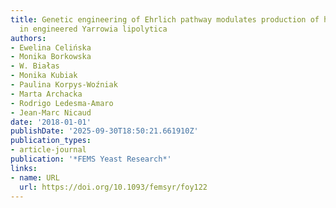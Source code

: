 ```yaml
---
title: Genetic engineering of Ehrlich pathway modulates production of higher alcohols
  in engineered Yarrowia lipolytica
authors:
- Ewelina Celińska
- Monika Borkowska
- W. Białas
- Monika Kubiak
- Paulina Korpys-Woźniak
- Marta Archacka
- Rodrigo Ledesma‐Amaro
- Jean‐Marc Nicaud
date: '2018-01-01'
publishDate: '2025-09-30T18:50:21.661910Z'
publication_types:
- article-journal
publication: '*FEMS Yeast Research*'
links:
- name: URL
  url: https://doi.org/10.1093/femsyr/foy122
---
```

